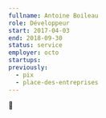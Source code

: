 ```yaml
---
fullname: Antoine Boileau
role: Développeur
start: 2017-04-03
end: 2018-09-30
status: service
employer: octo
startups:
previously:
  - pix
  - place-des-entreprises
---
```


:turtle:

